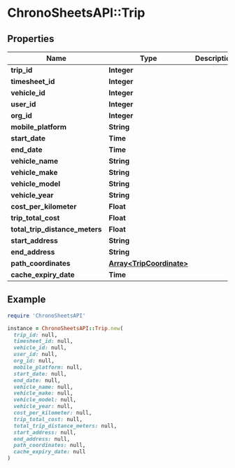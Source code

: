 # ChronoSheetsAPI::Trip

## Properties

| Name | Type | Description | Notes |
| ---- | ---- | ----------- | ----- |
| **trip_id** | **Integer** |  | [optional] |
| **timesheet_id** | **Integer** |  | [optional] |
| **vehicle_id** | **Integer** |  | [optional] |
| **user_id** | **Integer** |  | [optional] |
| **org_id** | **Integer** |  | [optional] |
| **mobile_platform** | **String** |  | [optional] |
| **start_date** | **Time** |  | [optional] |
| **end_date** | **Time** |  | [optional] |
| **vehicle_name** | **String** |  | [optional] |
| **vehicle_make** | **String** |  | [optional] |
| **vehicle_model** | **String** |  | [optional] |
| **vehicle_year** | **String** |  | [optional] |
| **cost_per_kilometer** | **Float** |  | [optional] |
| **trip_total_cost** | **Float** |  | [optional] |
| **total_trip_distance_meters** | **Float** |  | [optional] |
| **start_address** | **String** |  | [optional] |
| **end_address** | **String** |  | [optional] |
| **path_coordinates** | [**Array&lt;TripCoordinate&gt;**](TripCoordinate.md) |  | [optional] |
| **cache_expiry_date** | **Time** |  | [optional] |

## Example

```ruby
require 'ChronoSheetsAPI'

instance = ChronoSheetsAPI::Trip.new(
  trip_id: null,
  timesheet_id: null,
  vehicle_id: null,
  user_id: null,
  org_id: null,
  mobile_platform: null,
  start_date: null,
  end_date: null,
  vehicle_name: null,
  vehicle_make: null,
  vehicle_model: null,
  vehicle_year: null,
  cost_per_kilometer: null,
  trip_total_cost: null,
  total_trip_distance_meters: null,
  start_address: null,
  end_address: null,
  path_coordinates: null,
  cache_expiry_date: null
)
```

